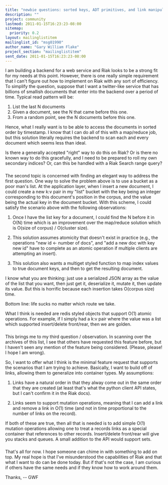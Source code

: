 ```yaml
---
title: "newbie questions: sorted keys, ADT primitives, and link manipulation"
description: ""
project: community
lastmod: 2011-01-15T16:23:23-08:00
sitemap:
  priority: 0.2
layout: mailinglistitem
mailinglist_id: "msg01990"
author_name: "Gary William Flake"
project_section: "mailinglistitem"
sent_date: 2011-01-15T16:23:23-08:00
---
```



I am building a backend for a web service and Riak looks to be a strong fit
for my needs at this point. However, there is one really simple requirement
that I can't figure out how to implement on Riak with any sort of
efficiency. To simplify the question, suppose that I want a twitter-like
service that has billions of smallish documents that enter into the backend
over a period of time. Typical read pattern will be:

1. List the last N documents
2. Given a document, see the N that came before this one.
3. From a random point, see the N documents before this one.

Hence, what I really want is to be able to access the documents in sorted
order by timestamp. I know that I can do all of this with a map/reduce job,
but this solution literally requires the backend to scan each and every
document which seems less than ideal.

Is there a generally accepted "right" way to do this on Riak? Or is there
no known way to do this gracefully, and I need to be prepared to roll my own
secondary indices? Or, can this be handled with a Riak Search range query?

###

The second topic is concerned with finding an elegant way to address the
first question. One way to solve the problem above is to use a bucket as a
poor man's list. At the application layer, when I insert a new document, I
could create a new k:v pair in my "list" bucket with the key being an
integer corresponding to this document's position in the corpus, and the
value being the actual key in the document bucket. With this scheme, I
could satisfy the scenario above with the following observations:

1. Once I have the list key for a document, I could find the N before it in
O(N) time which is an improvement over the map/reduce solution which is
O(size of corpus) / O(cluster size).

2. This solution assumes atomicity that doesn't exist in practice (e.g., the
operations "new id &lt;- number of docs", and "add a new doc with key new id"
have to complete as an atomic operation if multiple clients are attempting
an insert).

3. This solution also wants a multiget styled function to map index values
to true document keys, and then to get the resulting document.

I know what you are thinking: just use a serialized JSON array as the value
of the list that you want, then just get it, deserialize it, mutate it, then
update its value. But this is horrific because each insertion takes
O(corpus size) time.

Bottom line: life sucks no matter which route we take.

What I think is needed are redis styled objects that support O(1) atomic
operations. For example, if I simply had a k:v pair where the value was a
list which supported insert/delete front/rear, then we are golden.

###

This brings me to my third question / observation. In scanning over the
archives of this list, I see that others have requested this feature before,
but I haven't seen any mention of the feature being considered. (Please,
please! I hope I am wrong).

So, I want to offer what I think is the minimal feature request that
supports the scenarios that I am trying to achieve. Basically, I want to
build off of links, allowing them to generalize into container types. My
assumptions:

1. Links have a natural order in that they alway come out in the same order
that they are created (at least that's what the python client API states,
but I can't confirm it in the Riak docs).

2. Links seem to support mutation operations, meaning that I can add a link
and remove a link in O(1) time (and not in time proportional to the number
of links on the record).

If both of these are true, then all that is needed is to add simple O(1)
mutation operations allowing one to treat a records links as a special
container that references to other records. Insert/delete front/rear will
give you stacks and queues. A small addition to the API would support sets.

###

That's all for now. I hope someone can chime in with something to add on
top. My real hope is that I've misunderstood the capabilities of Riak and
that what I want to do can be done today. But if that's not the case, I am
curious if others have the same needs and if they know how to work around
them.

Thanks,
-- GWF
